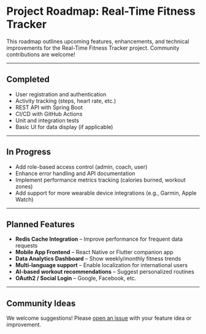 #  Project Roadmap: Real-Time Fitness Tracker

This roadmap outlines upcoming features, enhancements, and technical improvements for the Real-Time Fitness Tracker project. Community contributions are welcome!

---

##  Completed

- User registration and authentication
- Activity tracking (steps, heart rate, etc.)
- REST API with Spring Boot
- CI/CD with GitHub Actions
- Unit and integration tests
- Basic UI for data display (if applicable)

---

##  In Progress

- Add role-based access control (admin, coach, user)
- Enhance error handling and API documentation
- Implement performance metrics tracking (calories burned, workout zones)
- Add support for more wearable device integrations (e.g., Garmin, Apple Watch)

---

##  Planned Features

-  **Redis Cache Integration** – Improve performance for frequent data requests
-  **Mobile App Frontend** – React Native or Flutter companion app
-  **Data Analytics Dashboard** – Show weekly/monthly fitness trends
-  **Multi-language support** – Enable localization for international users
-  **AI-based workout recommendations** – Suggest personalized routines
-  **OAuth2 / Social Login** – Google, Facebook, etc.

---

##  Community Ideas

We welcome suggestions! Please [open an issue](https://github.com/YOUR_REPO/issues/new) with your feature idea or improvement.


